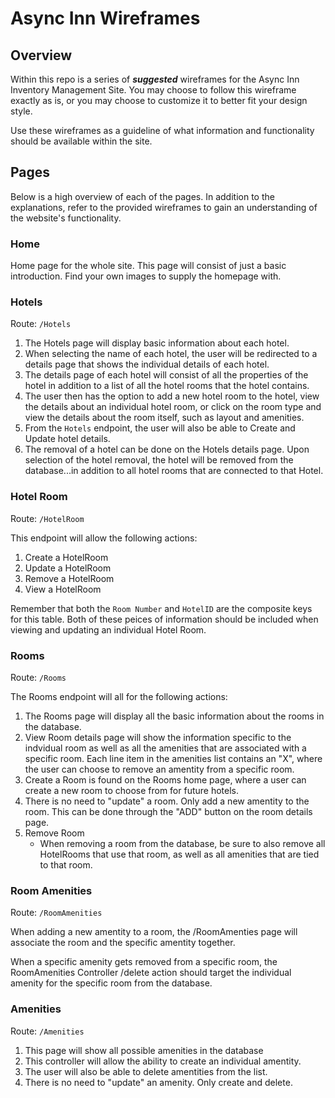 # Async Inn Wireframes


## Overview

Within this repo is a series of ***suggested*** wireframes for the Async Inn Inventory Management Site. You may choose to follow this wireframe exactly as is, or you may choose to customize it to better fit your design style. 

Use these wireframes as a guideline of what information and functionality should be available within the site. 

## Pages
Below is a high overview of each of the pages. In addition to the explanations, refer to the provided wireframes to gain an understanding of the website's functionality.

### Home

Home page for the whole site. This page will consist of just a basic introduction. Find your own images to supply the homepage with. 

### Hotels

Route: `/Hotels`

1. The Hotels page will display basic information about each hotel. 
2. When selecting the name of each hotel, the user will be redirected to a details page that shows the individual details of each hotel. 
3. The details page of each hotel will consist of all the properties of the hotel in addition to a list of all the hotel rooms that the hotel contains. 
4. The user then has the option to add a new hotel room to the hotel, view the details about an individual hotel room, or click on the room type and view the details about the room itself, such as layout and amenities. 
5. From the `Hotels` endpoint, the user will also be able to Create and Update hotel details. 
6. The removal of a hotel can be done on the Hotels details page. Upon selection of the hotel removal, the hotel will be removed from the database...in addition to all hotel rooms that are connected to that Hotel.

### Hotel Room

Route: `/HotelRoom`

This endpoint will allow the following actions: 
1. Create a HotelRoom
2. Update a HotelRoom
3. Remove a HotelRoom
4. View a HotelRoom

Remember that both the `Room Number` and `HotelID` are the composite keys for this table. Both of these peices of information should be included when viewing and updating an individual Hotel Room.

### Rooms

Route: `/Rooms`

The Rooms endpoint will all for the following actions:

1. The Rooms page will display all the basic information about the rooms in the database.
2. View Room details page will show the information specific to the indvidual room as well as all the amenities that are associated with a specific room. Each line item in the amenities list contains an "X", where the user can choose to remove an amentity from a specific room.
2. Create a Room is found on the Rooms home page, where a user can create a new room to choose from for future hotels.
3. There is no need to "update" a room. Only add a new amentity to the room. This can be done through the "ADD" button on the room details page. 
4. Remove Room
   - When removing a room from the database, be sure to also remove all HotelRooms that use that room, as well as all amenities that are tied to that room. 

### Room Amenities

Route: `/RoomAmenities`

When adding a new amentity to a room, the /RoomAmenties page will associate the room and the specific amentity together. 

When a specific amenity gets removed from a specific room, the RoomAmenities Controller /delete action should target the individual amenity for the specific room from the database. 

### Amenities 

Route: `/Amenities`

1. This page will show all possible amenities in the database
2. This controller will allow the ability to create an individual amentity. 
3. The user will also be able to delete amentities from the list. 
4. There is no need to "update" an amenity. Only create and delete. 